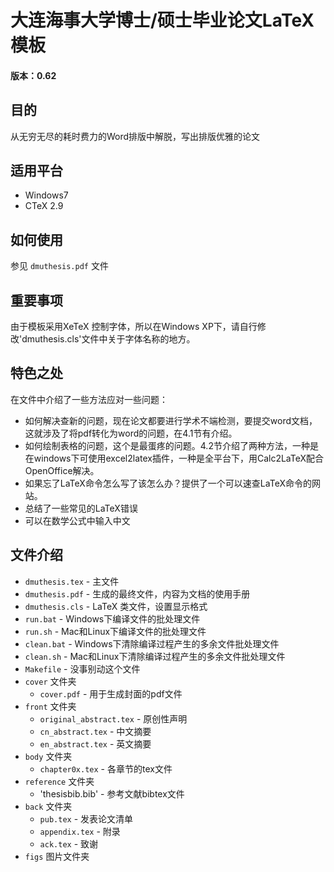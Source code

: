 # 大连海事大学博士/硕士毕业论文LaTeX 模板

#### 版本：0.62

## 目的

从无穷无尽的耗时费力的Word排版中解脱，写出排版优雅的论文

## 适用平台

* Windows7
* CTeX 2.9 

## 如何使用

参见 `dmuthesis.pdf` 文件

## 重要事项

由于模板采用XeTeX 控制字体，所以在Windows XP下，请自行修改'dmuthesis.cls'文件中关于字体名称的地方。
## 特色之处

在文件中介绍了一些方法应对一些问题：

* 如何解决查新的问题，现在论文都要进行学术不端检测，要提交word文档，这就涉及了将pdf转化为word的问题，在4.1节有介绍。
* 如何绘制表格的问题，这个是最蛋疼的问题。4.2节介绍了两种方法，一种是在windows下可使用excel2latex插件，一种是全平台下，用Calc2LaTeX配合OpenOffice解决。
* 如果忘了LaTeX命令怎么写了该怎么办？提供了一个可以速查LaTeX命令的网站。
* 总结了一些常见的LaTeX错误
* 可以在数学公式中输入中文

## 文件介绍

* `dmuthesis.tex` - 主文件
* `dmuthesis.pdf` - 生成的最终文件，内容为文档的使用手册
* `dmuthesis.cls` - LaTeX 类文件，设置显示格式
* `run.bat` - Windows下编译文件的批处理文件
* `run.sh` - Mac和Linux下编译文件的批处理文件
* `clean.bat` - Windows下清除编译过程产生的多余文件批处理文件
* `clean.sh` -  Mac和Linux下清除编译过程产生的多余文件批处理文件
* `Makefile` - 没事别动这个文件
* `cover` 文件夹
    * `cover.pdf` - 用于生成封面的pdf文件
* `front` 文件夹
    * `original_abstract.tex` - 原创性声明
    * `cn_abstract.tex` - 中文摘要
    * `en_abstract.tex` - 英文摘要
* `body` 文件夹
    * `chapter0x.tex` - 各章节的tex文件
* `reference` 文件夹
    * 'thesisbib.bib' - 参考文献bibtex文件
* `back` 文件夹
    * `pub.tex` - 发表论文清单  
    * `appendix.tex` - 附录
    * `ack.tex` - 致谢
* `figs` 图片文件夹